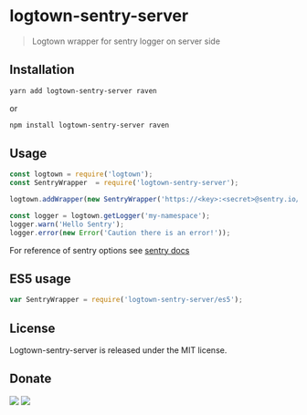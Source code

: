 # logtown-sentry-server

> Logtown wrapper for sentry logger on server side 

## Installation

```bash
yarn add logtown-sentry-server raven
```

or 

```bash
npm install logtown-sentry-server raven
```

## Usage

```javascript
const logtown = require('logtown');
const SentryWrapper  = require('logtown-sentry-server');

logtown.addWrapper(new SentryWrapper('https://<key>:<secret>@sentry.io/<project>'));

const logger = logtown.getLogger('my-namespace');
logger.warn('Hello Sentry');
logger.error(new Error('Caution there is an error!'));
```

For reference of sentry options see [sentry docs](https://docs.sentry.io/clients/node/)

## ES5 usage

```javascript
var SentryWrapper = require('logtown-sentry-server/es5');
```

## License

Logtown-sentry-server is released under the MIT license.

## Donate

[![](https://img.shields.io/badge/patreon-donate-yellow.svg)](https://www.patreon.com/red_rabbit)
[![](https://img.shields.io/badge/flattr-donate-yellow.svg)](https://flattr.com/profile/red_rabbit)

